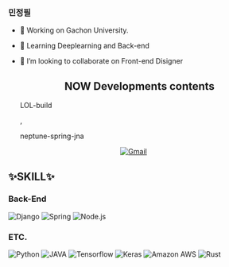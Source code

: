 ### 민정필
- 🔭 Working on Gachon University.
- 🌱 Learning Deeplearning <Keras> and Back-end <Django>
- 👯 I’m looking to collaborate on Front-end Disigner

  <h2 align="center">NOW Developments contents</h2>

	<p align="center"><a herf ="https://github.com/feelwjd/LOL-bulid"><p>LOL-build</p></a>, <a herf="https://github.com/feelwjd/neptune-spring-jna"><p>neptune-spring-jna</p></a></p>

<p align="center">
	<a href="mailto:feelwjd@gmail.com"><img src="https://img.shields.io/badge/Gmail-%23D14836?style=flat-square&logo=Gmail&logoColor=white" alt="Gmail"/></a>
</p>

## ✨SKILL✨
 
### **Back-End**

![Django](https://img.shields.io/badge/Django-%23092E20?style=flat-square&logo=Django&logoColor=white)
![Spring](https://img.shields.io/badge/Spring-6DB33F?style=flat-square&logo=Spring&logoColor=white)
![Node.js](https://img.shields.io/badge/Node.js-339933?style=flat-square&logo=Node.js&logoColor=white)
 
### **ETC.**

![Python](https://img.shields.io/badge/Python-%233776AB?style=flat-square&logo=Python&logoColor=white)
![JAVA](https://img.shields.io/badge/Java-007396?style=flat-square&logo=Java&logoColor=white)
![Tensorflow](https://img.shields.io/badge/Tensorflow-FF6F00?style=flat-square&logo=Tensorflow&logoColor=white)
![Keras](https://img.shields.io/badge/Keras-D00000?style=flat-square&logo=Keras&logoColor=white)
![Amazon AWS](https://img.shields.io/badge/Amazon_AWS-232F3E?style=flat-square&logo=amazon-aws&logoColor=white)
![Rust](https://img.shields.io/badge/Rust-000000?style=flat-square&logo=Rust&logoColor=white)
